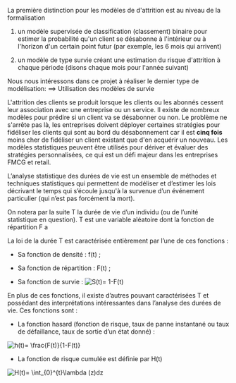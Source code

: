 La première distinction pour les modèles de d'attrition est au niveau de la formalisation

1. un modèle supervisée de classification (classement) binaire pour estimer la probabilité qu'un client se désabonne à l'intérieur ou à l'horizon d'un certain point futur (par exemple, les 6 mois qui arrivent)

2. un modèle de type survie créant une estimation du risque d'attrition à chaque période (disons chaque mois pour l'année suivant)

Nous nous intéressons dans ce projet à réaliser le dernier type de modélisation:  ==> Utilisation des modèles de survie 


L'attrition des clients se produit lorsque les clients ou les abonnés cessent leur association avec une entreprise ou un service.
Il existe de nombreux modèles pour prédire si un client va se désabonner ou non. Le problème ne s'arrête pas là, les entreprises doivent déployer certaines stratégies pour fidéliser les clients qui sont au bord du désabonnement car il est **cinq fois** moins cher de fidéliser un client existant que d'en acquérir un nouveau. Les modèles statistiques peuvent être utilisés pour dériver et évaluer des stratégies personnalisées, ce qui est un défi majeur dans les entreprises FMCG et retail.


L’analyse statistique des durées de vie est un ensemble de méthodes et techniques
statistiques qui permettent de modéliser et d’estimer les lois décrivant le temps qui s’écoule
jusqu'à la survenue d’un événement particulier (qui n’est pas forcément la mort).

On notera par la suite T la durée de vie d’un individu (ou de
l’unité statistique en question). T est une variable aléatoire dont la fonction de répartition F a 

 La loi de la durée T est caractérisée entièrement par l’une de ces fonctions :
 
+ Sa fonction de densité : f(t) ;

+ Sa fonction de répartition : F(t) ;

+ Sa fonction de survie : <img src="https://latex.codecogs.com/svg.image?S(t)=&space;1-F(t)" title="S(t)= 1-F(t)" />

En plus de ces fonctions, il existe d’autres pouvant caractérisées T et possédant des
interprétations intéressantes dans l’analyse des durées de vie. Ces fonctions sont :

+ La fonction hasard (fonction de risque, taux de panne instantané ou taux de défaillance,
taux de sortie d’un état donné) : 
<img src="https://latex.codecogs.com/svg.image?h(t)=&space;\frac{F(t)}{1-F(t)}" title="h(t)= \frac{F(t)}{1-F(t)}" />


+ La fonction de risque cumulée est définie par H(t) 
<img src="https://latex.codecogs.com/svg.image?H(t)=&space;\int_{0}^{t}\lambda&space;(z)dz" title="H(t)= \int_{0}^{t}\lambda (z)dz" />
